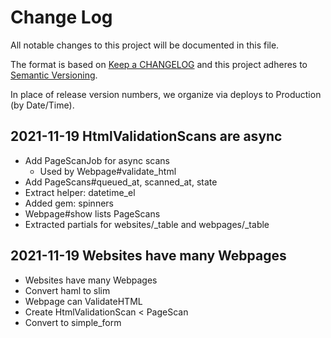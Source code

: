 # Change Log

All notable changes to this project will be documented in this file.

The format is based on [Keep a CHANGELOG](http://keepachangelog.com/)
and this project adheres to [Semantic Versioning](http://semver.org/).

In place of release version numbers, we organize via deploys to Production (by Date/Time).


## 2021-11-19 HtmlValidationScans are async

- Add PageScanJob for async scans
  - Used by Webpage#validate_html
- Add PageScans#queued_at, scanned_at, state
- Extract helper: datetime_el
- Added gem: spinners
- Webpage#show lists PageScans
- Extracted partials for websites/_table and webpages/_table

## 2021-11-19 Websites have many Webpages

- Websites have many Webpages
- Convert haml to slim
- Webpage can ValidateHTML
- Create HtmlValidationScan < PageScan
- Convert to simple_form